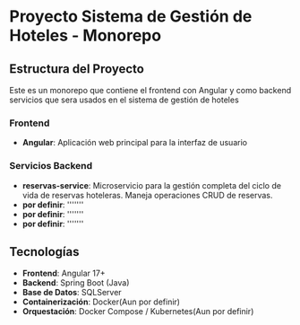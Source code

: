 # Proyecto Sistema de Gestión de Hoteles - Monorepo

## Estructura del Proyecto

Este es un monorepo que contiene el frontend con Angular y como backend servicios que sera usados en el sistema de gestión de hoteles

### Frontend
- **Angular**: Aplicación web principal para la interfaz de usuario

### Servicios Backend
- **reservas-service**: Microservicio para la gestión completa del ciclo de vida de reservas hoteleras. Maneja operaciones CRUD de reservas.
- **por definir**: '''''''
- **por definir**: '''''''
- **por definir**: '''''''

## Tecnologías
- **Frontend**: Angular 17+
- **Backend**: Spring Boot (Java) 
- **Base de Datos**: SQLServer
- **Containerización**: Docker(Aun por definir)
- **Orquestación**: Docker Compose / Kubernetes(Aun por definir)
